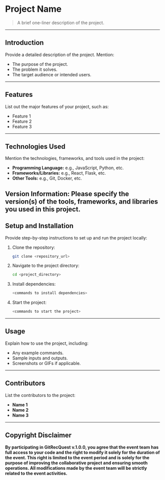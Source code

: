 
# **Project Name**

> A brief one-liner description of the project.  

---

## **Introduction**  
Provide a detailed description of the project. 
Mention:  
- The purpose of the project.  
- The problem it solves.  
- The target audience or intended users.  

---

## **Features**  
List out the major features of your project, such as:  
- Feature 1  
- Feature 2  
- Feature 3  

---

## **Technologies Used**  
Mention the technologies, frameworks, and tools used in the project:  
- **Programming Language:** e.g., JavaScript, Python, etc.  
- **Frameworks/Libraries:** e.g., React, Flask, etc.  
- **Other Tools:** e.g., Git, Docker, etc.  

Version Information:
Please specify the version(s) of the tools, frameworks, and libraries you used in this project.
---

## **Setup and Installation**  
Provide step-by-step instructions to set up and run the project locally:  
1. Clone the repository:  
   ```bash  
   git clone <repository_url>  
   ```  
2. Navigate to the project directory:  
   ```bash  
   cd <project_directory>  
   ```  
3. Install dependencies:  
   ```bash  
   <commands to install dependencies>  
   ```  
4. Start the project:  
   ```bash  
   <commands to start the project>  
   ```  

---

## **Usage**  
Explain how to use the project, including:  
- Any example commands.  
- Sample inputs and outputs.  
- Screenshots or GIFs if applicable.  

---

## **Contributors**  
List the contributors to the project:  
- **Name 1**  
- **Name 2**  
- **Name 3**  

---

## **Copyright Disclaimer**
**By participating in GitRecQuest v.1.0.0, you agree that the event team has full access to your code and the right to modify it solely for the duration of the event. This right is limited to the event period and is solely for the purpose of improving the collaborative project and ensuring smooth operations. All modifications made by the event team will be strictly related to the event activities.**
